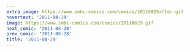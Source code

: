 ```yaml
---
extra_image: https://www.smbc-comics.com/comics/20110829after.gif
hovertext: '2011-08-29'
image: https://www.smbc-comics.com/comics/20110829.gif
next_comic: '2011-08-30'
prev_comic: '2011-08-28'
title: '2011-08-29'
---
```


